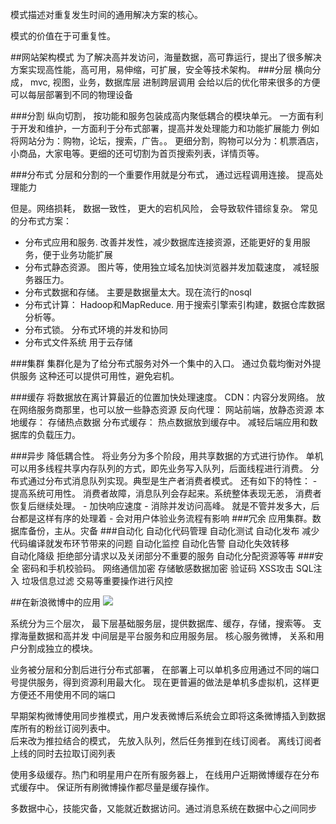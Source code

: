 模式描述对重复发生时间的通用解决方案的核心。

模式的价值在于可重复性。

##网站架构模式
为了解决高并发访问，海量数据，高可靠运行，提出了很多解决方案实现高性能，高可用，易伸缩，可扩展，安全等技术架构。
###分层
横向分成，  mvc, 视图，业务，数据库层
进制跨层调用
会给以后的优化带来很多的方便
可以每层部署到不同的物理设备

###分割
纵向切割， 按功能和服务包装成高内聚低耦合的模块单元。
一方面有利于开发和维护，一方面利于分布式部署，提高并发处理能力和功能扩展能力
例如将网站分为：购物，论坛，搜索，广告。。 更细分割，购物可以分为：机票酒店，小商品，大家电等。更细的还可切割为首页搜索列表，详情页等。

###分布式
分层和分割的一个重要作用就是分布式， 通过远程调用连接。 提高处理能力

但是。网络损耗， 数据一致性， 更大的宕机风险，  会导致软件错综复杂。
常见的分布式方案：
 - 分布式应用和服务.    改善并发性，减少数据库连接资源，还能更好的复用服务，便于业务功能扩展
 - 分布式静态资源。  图片等，使用独立域名加快浏览器并发加载速度， 减轻服务器压力。
 - 分布式数据和存储。  主要是数据量太大。现在流行的nosql
 - 分布式计算：  Hadoop和MapReduce. 用于搜索引擎索引构建，数据仓库数据分析等。 
 - 分布式锁。 分布式环境的并发和协同
 - 分布式文件系统  用于云存储

###集群
    集群化是为了给分布式服务对外一个集中的入口。 通过负载均衡对外提供服务
    这种还可以提供可用性，避免宕机。

###缓存
    将数据放在离计算最近的位置加快处理速度。
    CDN：内容分发网络。   放在网络服务商那里，也可以放一些静态资源
    反向代理： 网站前端，放静态资源
    本地缓存： 存储热点数据
    分布式缓存： 热点数据放到缓存中。  减轻后端应用和数据库的负载压力。

###异步
    降低耦合性。    将业务分为多个阶段，用共享数据的方式进行协作。 单机可以用多线程共享内存队列的方式，即先业务写入队列，后面线程进行消费。  分布式通过分布式消息队列实现。典型是生产者消费者模式。
    还有如下的特性：
    - 提高系统可用性。    消费者故障，消息队列会存起来。系统整体表现无恙， 消费者恢复后继续处理。
    - 加快响应速度
    - 消除并发访问高峰。   就是不管并发多大，后台都是这样有序的处理着
    - 会对用户体验业务流程有影响
###冗余
    应用集群。数据库备份，主从。灾备
###自动化
    自动化代码管理
    自动化测试
    自动化发布         减少代码编译就发布环节带来的问题
    自动化监控
    自动化告警
    自动化失效转移        
    自动化降级            拒绝部分请求以及关闭部分不重要的服务
    自动化分配资源等等
###安全
    密码和手机校验码。
    网络通信加密
    存储敏感数据加密
    验证码
    XSS攻击
    SQL注入
    垃圾信息过滤
    交易等重要操作进行风控


##在新浪微博中的应用
![](http://git.oschina.net/wzj777/princeWiki/raw/master/pic/struts/s-4.png)

系统分为三个层次，  最下层基础服务层，提供数据库、缓存，存储，搜索等。  支撑海量数据和高并发
中间层是平台服务和应用服务层。  核心服务微博， 关系和用户分割成独立的模块。

业务被分层和分割后进行分布式部署，  在部署上可以单机多应用通过不同的端口号提供服务，得到资源利用最大化。  现在更普遍的做法是单机多虚拟机，这样更方便还不用使用不同的端口

早期架构微博使用同步推模式，用户发表微博后系统会立即将这条微博插入到数据库所有的粉丝订阅列表中。  
后来改为推拉结合的模式， 先放入队列，然后任务推到在线订阅者。  离线订阅者上线的同时去拉取订阅列表

使用多级缓存。热门和明星用户在所有服务器上，  在线用户近期微博缓存在分布式缓存中。  保证所有刷微博操作都尽量是缓存操作。

多数据中心，技能灾备，又能就近数据访问。通过消息系统在数据中心之间同步